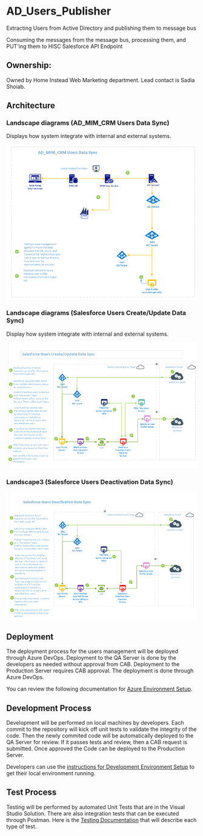 # AD_Users_Publisher
Extracting Users from Active Directory and publishing them to message bus

Consuming the messages from the message bus, processing them, and PUT'ing them to HISC Salesforce API Endpoint
## Ownership:
Owned by Home Instead Web Marketing department. Lead contact is Sadia Shoiab.

## Architecture

### Landscape diagrams (AD_MIM_CRM Users Data Sync)
Displays how system integrate with internal and external systems.

![landsscape](Documentation/Read_Me_Images/AD_MIM_CRM.PNG)  

### Landscape diagrams (Salesforce Users Create/Update Data Sync)
Display how system integrate with internal and external systems.

![landsscape2](Documentation/Read_Me_Images/ADToSF_Create_Update.PNG)
     
### Landscape3 (Salesforce Users Deactivation Data Sync)

![landsscape3](Documentation/Read_Me_Images/ADToSF_Activate_Deactivate.PNG) 

## Deployment
The deployment process for the users management will be deployed through Azure DevOps.  Deployment to the QA Server is done by the developers as needed without approval from CAB. Deployment to the Production Server requires CAB approval.  The deployment is done through Azure DevOps.

You can review the following documentation for [Azure Environment Setup](Documentation/Azure_Environment_Setup.md).

## Development Process
Development will be performed on local machines by developers. Each commit to the repository will kick off unit tests to validate the integrity of the code.  Then the newly commited code will be automatically deployed to the QA Server for review.  If it passes tests and review, then a CAB request is submitted.  Once approved the Code can be deployed to the Production Server.

Developers can use the [instructions for Development Environment Setup](Documentation/Development_Environment_Setup.md) to get their local environment running.

## Test Process
Testing will be performed by automated Unit Tests that are in the Visual Studio Solution.  There are also integration tests that can be executed through Postman. Here is the [Testing Documentation](Documentation/Test_Documentation.md) that will describe each type of test.
